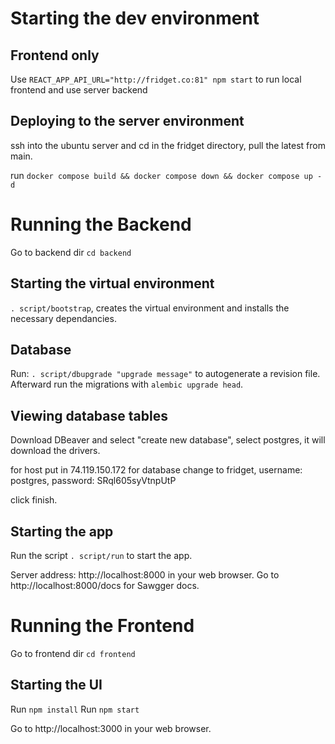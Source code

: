 # Starting the dev environment
## Frontend only
Use ```REACT_APP_API_URL="http://fridget.co:81" npm start``` to run local frontend and use server backend


## Deploying to the server environment

ssh into the ubuntu server and cd in the fridget directory, pull the latest from main.

run `docker compose build && docker compose down && docker compose up -d`

# Running the Backend

Go to backend dir ```cd backend```

## Starting the virtual environment

```. script/bootstrap```, creates the virtual environment and installs the necessary dependancies.

## Database

Run: ```. script/dbupgrade "upgrade message"``` to autogenerate a revision file. Afterward run the migrations with ```alembic upgrade head```.

## Viewing database tables

Download DBeaver and select "create new database", select postgres, it will download the drivers.

for host put in 74.119.150.172 for database change to fridget, username: postgres, password: SRql605syVtnpUtP

click finish.

## Starting the app

Run the script ```. script/run``` to start the app.

Server address: http://localhost:8000 in your web browser.
Go to http://localhost:8000/docs for Sawgger docs.

# Running the Frontend

Go to frontend dir ```cd frontend```

## Starting the UI

Run ```npm install```
Run ```npm start``` 

Go to http://localhost:3000 in your web browser.
